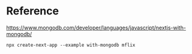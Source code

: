 # Reference

https://www.mongodb.com/developer/languages/javascript/nextjs-with-mongodb/

```
npx create-next-app --example with-mongodb mflix
```
